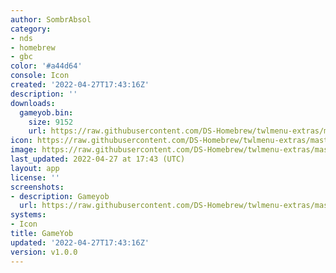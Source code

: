 ```yaml
---
author: SombrAbsol
category:
- nds
- homebrew
- gbc
color: '#a44d64'
console: Icon
created: '2022-04-27T17:43:16Z'
description: ''
downloads:
  gameyob.bin:
    size: 9152
    url: https://raw.githubusercontent.com/DS-Homebrew/twlmenu-extras/master/_nds/TWiLightMenu/icons/gameyob.bin
icon: https://raw.githubusercontent.com/DS-Homebrew/twlmenu-extras/master/_nds/TWiLightMenu/icons/gif/gameyob.gif
image: https://raw.githubusercontent.com/DS-Homebrew/twlmenu-extras/master/_nds/TWiLightMenu/icons/gif/gameyob.gif
last_updated: 2022-04-27 at 17:43 (UTC)
layout: app
license: ''
screenshots:
- description: Gameyob
  url: https://raw.githubusercontent.com/DS-Homebrew/twlmenu-extras/master/_nds/TWiLightMenu/icons/gif/gameyob.gif
systems:
- Icon
title: GameYob
updated: '2022-04-27T17:43:16Z'
version: v1.0.0
---
```

